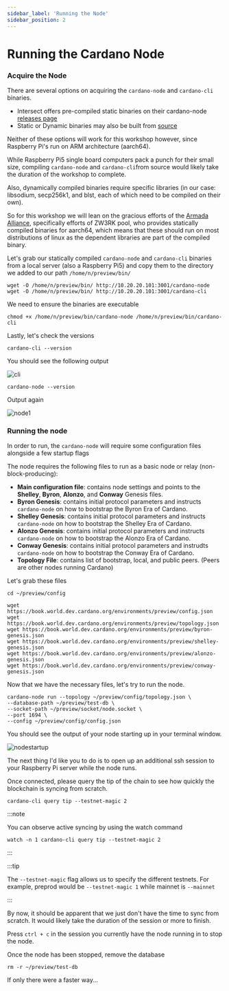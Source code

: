 ```yaml
---
sidebar_label: 'Running the Node'
sidebar_position: 2
---
```


# Running the Cardano Node

### Acquire the Node

There are several options on acquiring the `cardano-node` and `cardano-cli` binaries.

- Intersect offers pre-compiled static binaries on their cardano-node [releases page](https://github.com/IntersectMBO/cardano-node/releases)
- Static or Dynamic binaries may also be built from [source](https://github.com/IntersectMBO/cardano-node)

Neither of these options will work for this workshop however, since Raspberry Pi's run on ARM architecture (aarch64). 

While Raspberry Pi5 single board computers pack a punch for their small size, compiling `cardano-node` and `cardano-cli`from source would likely take the duration of the workshop to complete.

Also, dynamically compiled binaries require specific libraries (in our case: libsodium, secp256k1, and blst, each of which need to be compiled on their own). 

So for this workshop we will lean on the gracious efforts of the [Armada Alliance](https://armada-alliance.com/), specifically efforts of ZW3RK pool, who provides statically compiled binaries for aarch64, which means that these should run on most distributions of linux as the dependent libraries are part of the compiled binary.

Let's grab our statically compiled `cardano-node` and `cardano-cli` binaries from a local server (also a Raspberry Pi5) and copy them to the directory we added to our path `/home/n/preview/bin/`

```
wget -O /home/n/preview/bin/ http://10.20.20.101:3001/cardano-node
wget -O /home/n/preview/bin/ http://10.20.20.101:3001/cardano-cli 
```
We need to ensure the binaries are executable

```
chmod +x /home/n/preview/bin/cardano-node /home/n/preview/bin/cardano-cli
```
Lastly, let's check the versions

```
cardano-cli --version
```
You should see the following output

![cli](/img/cli1.png)

```
cardano-node --version
```
Output again

![node1](/img/cnodev1.png)


### Running the node

In order to run, the `cardano-node` will require some configuration files alongside a few startup flags

The node requires the following files to run as a basic node or relay (non-block-producing): 
- **Main configuration file**: contains node settings and points to the **Shelley**, **Byron**, **Alonzo**, and **Conway** Genesis files. 
- **Byron Genesis**: contains initial protocol parameters and instructs `cardano-node` on how to bootstrap the Byron Era of Cardano.
- **Shelley Genesis**: contains initial protocol parameters and instructs `cardano-node` on how to bootstrap the Shelley Era of Cardano.
- **Alonzo Genesis**: contains initial protocol parameters and instructs `cardano-node` on how to bootstrap the Alonzo Era of Cardano.
- **Conway Genesis**: contains initial protocol parameters and instrudts `cardano-node` on how to bootstrap the Conway Era of Cardano.
- **Topology File**: contains list of bootstrap, local, and public peers. (Peers are other nodes running Cardano)

Let's grab these files

```
cd ~/preview/config

wget https://book.world.dev.cardano.org/environments/preview/config.json
wget https://book.world.dev.cardano.org/environments/preview/topology.json
wget https://book.world.dev.cardano.org/environments/preview/byron-genesis.json
wget https://book.world.dev.cardano.org/environments/preview/shelley-genesis.json
wget https://book.world.dev.cardano.org/environments/preview/alonzo-genesis.json
wget https://book.world.dev.cardano.org/environments/preview/conway-genesis.json
```

Now that we have the necessary files, let's try to run the node. 

```
cardano-node run --topology ~/preview/config/topology.json \
--database-path ~/preview/test-db \
--socket-path ~/preview/socket/node.socket \
--port 1694 \
--config ~/preview/config/config.json
```

You should see the output of your node starting up in your terminal window. 

![nodestartup](/img/nodestartuptest1.png)

The next thing I'd like you to do is to open up an additional ssh session to your Raspberry Pi server while the node runs.

Once connected, please query the tip of the chain to see how quickly the blockchain is syncing from scratch. 

```
cardano-cli query tip --testnet-magic 2
```

:::note

You can observe active syncing by using the watch command
```
watch -n 1 cardano-cli query tip --testnet-magic 2
```
:::

:::tip

The `--testnet-magic` flag allows us to specify the different testnets. For example, preprod would be `--testnet-magic 1` while mainnet is `--mainnet`

:::

By now, it should be apparent that we just don't have the time to sync from scratch. It would likely take the duration of the session or more to finish. 

Press `ctrl + c` in the session you currently have the node running in to stop the node.

Once the node has been stopped, remove the database

```
rm -r ~/preview/test-db
``` 

If only there were a faster way...

